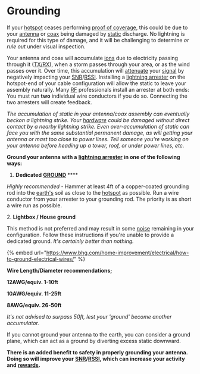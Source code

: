 # Grounding

If your [hotspot](../../helium-glossary.md#hotspot) ceases performing [proof of coverage](../../helium-glossary.md#proof-of-coverage), this could be due to your [antenna](../../helium-glossary.md#antenna) or [coax](../../helium-glossary.md#coax) being damaged by [static](../../helium-glossary.md#static) discharge. No lightning is required for this type of damage, and it will be challenging to determine _or rule out_ under visual inspection.

Your antenna and coax will accumulate [ions](../../helium-glossary.md#ion) due to electricity passing through it ([TX/RX](../../helium-glossary.md#tx-rx)), when a storm passes through your area, or as the wind passes over it. Over time, this accumulation will [attenuate](../../helium-glossary.md#attenuation) your [signal](../../helium-glossary.md#signal) by negatively impacting your [SNR](../../helium-glossary.md#snr)/[RSSI](../../helium-glossary.md#rssi). Installing a [lightning arrester](../../helium-glossary.md#lightning-arrester) on the hotspot-end of your cable configuration will allow the static to leave your assembly naturally. Many [RF](../../helium-glossary.md#rf) professionals install an arrester at both ends: You must run **two** individual wire conductors if you do so. Connecting the two arresters will create feedback.  &#x20;

_The accumulation of static in your antenna/coax assembly can eventually beckon a lightning strike. Your_ [_hardware_](../../helium-glossary.md#hardware) _could be damaged without direct contact by a nearby lightning strike. Even over-accumulation of static can face you with the same substantial permanent damage, as will getting your antenna or mast too close to power lines. Tell someone you're working on your antenna before heading up a tower, roof, or under power lines, etc._

**Ground your antenna with a** [**lightning arrester**](../../helium-glossary.md#lightning-arrester) **in one of the following ways:**

1. **Dedicated** [**GROUND**](../../helium-glossary.md#ground)    ****      &#x20;

_Highly recommended -_ Hammer at least 4ft of a copper-coated grounding rod into the [earth's](../../helium-glossary.md#earth) soil as close to the [hotspot](../../helium-glossary.md#hotspot) as possible. Run a wire conductor from your arrester to your grounding rod. The priority is as short a wire run as possible.

&#x20; 2\. **Lightbox / House ground**&#x20;

This method is not preferred and may result in some [noise](../../helium-glossary.md#noise) remaining in your configuration. Follow these instructions if you're unable to provide a dedicated ground. _It's certainly better than nothing._  &#x20;

{% embed url="https://www.bhg.com/home-improvement/electrical/how-to-ground-electrical-wires/" %}

**Wire Length/Diameter recommendations;**

**12AWG/equiv. 1-10ft**&#x20;

**10AWG/equiv. 11-25ft**&#x20;

**8AWG/equiv. 26-50ft**   &#x20;

_It's not advised to surpass 50ft, lest your 'ground' become another accumulator._&#x20;

If you cannot ground your antenna to the earth, you can consider a ground plane, which can act as a ground by diverting excess static downward.

**There is an added benefit to safety in properly grounding your antenna. Doing so will improve your** [**SNR**](../../helium-glossary.md#snr)**/**[**RSSI**](../../helium-glossary.md#rssi)**, which can increase your activity and** [**rewards**](../../helium-glossary.md#reward)**.**
